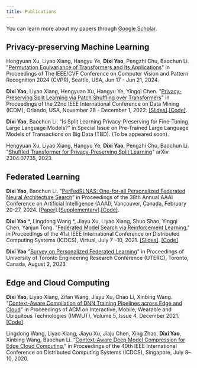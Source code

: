 ```yaml
---
title: Publications
---
```


You can learn more about my papers through [Google Scholar](https://scholar.google.hk/citations?user=6f5HCVAAAAAJ&hl=en&oi=ao).

## Privacy-preserving Machine Learning
Hengyuan Xu, Liyao Xiang, Hangyu Ye, **Dixi Yao**, Pengzhi Chu, Baochun Li. "[Permutation Equivariance of Transformers and Its Applications](https://openreview.net/forum?id=GuXxYkFBBy)" in Proceedings of The IEEE/CVF Conference on Computer Vision and Pattern Recognition 2024 (CVPR), Seattle, USA, Jun 17 - Jun 21, 2024.

**Dixi Yao**, Liyao Xiang, Hengyuan Xu, Hangyu Ye, Yingqi Chen. "[Privacy-Preserving Split Learning via Patch Shuffling over Transformers](https://ieeexplore.ieee.org/abstract/document/10027647)" in Proceedings of the 22nd IEEE International Conference on Data Mining (ICDM), Orlando, USA, November 28 - December 1, 2022. [[Slides]](/assests/slides/PatchShuffle.pdf).[[Code]](https://github.com/dixiyao/PatchShuffling).

**Dixi Yao**, Baochun Li. "Is Split Learning Privacy-Preserving for Fine-Tuning Large Language Models?" in Special Issue on Pre-Trained Large Language Models of Transactions on Big Data (TBD). (To be appeared soon).

Hengyuan Xu, Liyao Xiang, Hangyu Ye, **Dixi Yao**, Pengzhi Chu, Baochun Li. "[Shuffled Transformer for Privacy-Preserving Split Learning](https://arxiv.org/abs/2304.07735)" arXiv 2304.07735, 2023.

## Federated Learning
**Dixi Yao**, Baochun Li. "[PerFedRLNAS: One-for-all Personalized Federated Neural Architecture Search](https://ojs.aaai.org/index.php/AAAI/article/view/29576)” in Proceedings of the 38th Annual AAAI Conference on Artificial Intelligence (AAAI), Vancouver, Canada, February 20-27, 2024. [[Paper](/assests/papers/dyao-aaai24)].[[Supplementary](/public/assests/papers/dyao-aaai24-appendix)].[[Code]](https://github.com/TL-System/plato/tree/main/examples/model_search/pfedrlnas).

**Dixi Yao** *, Lingdong Wang *, Jiayu Xu, Liyao Xiang, Shuo Shao, Yingqi Chen, Yanjun Tong. "[Federated Model Search via Reinforcement Learning](https://ieeexplore.ieee.org/document/9546522)," in Proceedings of the 41st IEEE International Conference on Distributed Computing Systems (ICDCS), Virtual, July 7 –10, 2021. [[Slides]](/assests/slides/FedNas.pdf). [[Code]](https://github.com/TL-System/plato/tree/main/examples/model_search/fedrlnas)

**Dixi Yao** "[Survey on Personalized Federated Learning](/assests/papers/1771.pdf)" in Proceedings of University of Toronto Engineering Research Conference (UTERC), Toronto, Canada, August 2, 2023.

## Edge and Cloud Computing
**Dixi Yao**, Liyao Xiang, Zifan Wang, Jiayu Xu, Chao Li, Xinbing Wang. "[Context-Aware Compilation of DNN Training Pipelines across Edge and Cloud](https://dl.acm.org/doi/10.1145/3494981)" in Proceedings of ACM on Interactive, Mobile, Wearable and Ubiquitous Technologies (IMWUT), Volume 5, Issue 4, December 2021. [[Code]](https://github.com/dixiyao/Context-Aware-Compilation-of-DNN-Training-Pipelines-across-Edge-and-Cloud).

Lingdong Wang, Liyao Xiang, Jiayu Xu, Jiaju Chen, Xing Zhao, **Dixi Yao**, Xinbing Wang, Baochun Li. “[Context-Aware Deep Model Compression for Edge Cloud Computing](/assests/papers/lwang-icdcs20.pdf),” in Proceedings of the 40th IEEE International Conference on Distributed Computing Systems (ICDCS), Singapore, July 8–10, 2020.

